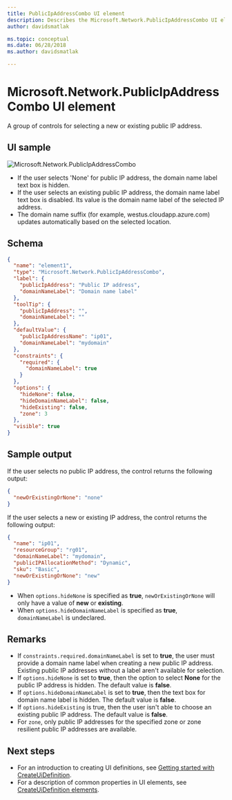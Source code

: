 ```yaml
---
title: PublicIpAddressCombo UI element
description: Describes the Microsoft.Network.PublicIpAddressCombo UI element for Azure portal.
author: davidsmatlak

ms.topic: conceptual
ms.date: 06/28/2018
ms.author: davidsmatlak

---
```

# Microsoft.Network.PublicIpAddressCombo UI element

A group of controls for selecting a new or existing public IP address.

## UI sample

![Microsoft.Network.PublicIpAddressCombo](./media/managed-application-elements/microsoft-network-publicipaddresscombo.png)

- If the user selects 'None' for public IP address, the domain name label text box is hidden.
- If the user selects an existing public IP address, the domain name label text box is disabled. Its value is the domain name label of the selected IP address.
- The domain name suffix (for example, westus.cloudapp.azure.com) updates automatically based on the selected location.

## Schema

```json
{
  "name": "element1",
  "type": "Microsoft.Network.PublicIpAddressCombo",
  "label": {
    "publicIpAddress": "Public IP address",
    "domainNameLabel": "Domain name label"
  },
  "toolTip": {
    "publicIpAddress": "",
    "domainNameLabel": ""
  },
  "defaultValue": {
    "publicIpAddressName": "ip01",
    "domainNameLabel": "mydomain"
  },
  "constraints": {
    "required": {
      "domainNameLabel": true
    }
  },
  "options": {
    "hideNone": false,
    "hideDomainNameLabel": false,
    "hideExisting": false,
    "zone": 3
  },
  "visible": true
}
```

## Sample output

If the user selects no public IP address, the control returns the following output:

```json
{
  "newOrExistingOrNone": "none"
}
```

If the user selects a new or existing IP address, the control returns the following output:

```json
{
  "name": "ip01",
  "resourceGroup": "rg01",
  "domainNameLabel": "mydomain",
  "publicIPAllocationMethod": "Dynamic",
  "sku": "Basic",
  "newOrExistingOrNone": "new"
}
```

- When `options.hideNone` is specified as **true**, `newOrExistingOrNone` will only have a value of **new** or **existing**.
- When `options.hideDomainNameLabel` is specified as **true**, `domainNameLabel` is undeclared.

## Remarks

- If `constraints.required.domainNameLabel` is set to **true**, the user must provide a domain name label when creating a new public IP address. Existing public IP addresses without a label aren't available for selection.
- If `options.hideNone` is set to **true**, then the option to select **None** for the public IP address is hidden. The default value is **false**.
- If `options.hideDomainNameLabel` is set to **true**, then the text box for domain name label is hidden. The default value is **false**.
- If `options.hideExisting` is true, then the user isn't able to choose an existing public IP address. The default value is **false**.
- For `zone`, only public IP addresses for the specified zone or zone resilient public IP addresses are available.

## Next steps

* For an introduction to creating UI definitions, see [Getting started with CreateUiDefinition](create-uidefinition-overview.md).
* For a description of common properties in UI elements, see [CreateUiDefinition elements](create-uidefinition-elements.md).
